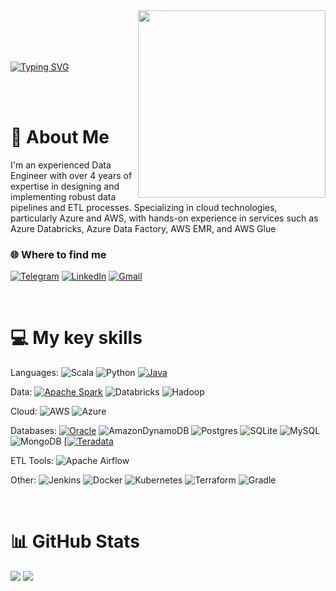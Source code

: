 
<img src="https://github.com/Anmol-Baranwal/Cool-GIFs-For-GitHub/assets/74038190/219bcc70-f5dc-466b-9a60-29653d8e8433" align="right" width="300">

<br>
<br>
<br> 
<br>

[![Typing SVG](https://readme-typing-svg.herokuapp.com?font=Montserrat&size=30&duration=4000&pause=1000&color=F7F7F7&repeat=false&width=700&lines=Hi+there!+%F0%9F%91%8B++I'm+Anatolii+Siuniaev)](https://git.io/typing-svg)

<br> 
<br> 

# 💫 About Me
I'm an experienced Data Engineer with over 4 years of expertise in designing and implementing robust data pipelines and ETL processes. Specializing in cloud technologies, particularly Azure and AWS, with hands-on experience in services such as Azure Databricks, Azure Data Factory, AWS EMR, and AWS Glue

### 🌐 Where to find me
[![Telegram](https://img.shields.io/badge/Telegram-2CA5E0?style=for-the-badge&logo=telegram&logoColor=white)](https://t.me/aa_sun) [![LinkedIn](https://img.shields.io/badge/LinkedIn-%230077B5.svg?style=for-the-badge&logo=linkedin&logoColor=white)](https://www.linkedin.com/in/aa-sun/) [![Gmail](https://img.shields.io/badge/Gmail-D14836?style=for-the-badge&logo=gmail&logoColor=white)](mailto:a.a.syunyaev@gmail.com)


<br>

# 💻 My key skills
Languages: 
![Scala](https://img.shields.io/badge/scala-%23DC322F.svg?style=for-the-badge&logo=scala&logoColor=white) ![Python](https://img.shields.io/badge/python-3670A0?style=for-the-badge&logo=python&logoColor=ffdd54) [![Java](https://img.shields.io/badge/Java-%23ED8B00.svg?logo=openjdk&logoColor=white&style=for-the-badge)](#)

Data: 
[![Apache Spark](https://img.shields.io/badge/apache_spark-%23DC322F.svg?style=for-the-badge&logo=ApacheSpark&logoColor=DF581C&color=white)](#) ![Databricks](https://img.shields.io/badge/Databricks-FF3621?style=for-the-badge&logo=Databricks&logoColor=white) ![Hadoop](https://img.shields.io/badge/Hadoop-FF3621?style=for-the-badge&logo=Hadoop&logoColor=white&color=FBF500)


Cloud: 
![AWS](https://img.shields.io/badge/AWS-%23FF9900.svg?style=for-the-badge&logo=amazon-aws&logoColor=white) ![Azure](https://img.shields.io/badge/azure-%230072C6.svg?style=for-the-badge&logo=azure-devops&logoColor=white)

Databases: [![Oracle](https://img.shields.io/badge/Oracle-F80000?logo=oracle&style=for-the-badge&logoColor=fff)](#) ![AmazonDynamoDB](https://img.shields.io/badge/Amazon%20DynamoDB-4053D6?style=for-the-badge&logo=Amazon%20DynamoDB&logoColor=white) ![Postgres](https://img.shields.io/badge/postgres-%23316192.svg?style=for-the-badge&logo=postgresql&logoColor=white) ![SQLite](https://img.shields.io/badge/sqlite-%2307405e.svg?style=for-the-badge&logo=sqlite&logoColor=white) ![MySQL](https://img.shields.io/badge/mysql-%2300f.svg?style=for-the-badge&logo=mysql&logoColor=white) ![MongoDB](https://img.shields.io/badge/MongoDB-%234ea94b.svg?style=for-the-badge&logo=mongodb&logoColor=white) [[![Teradata](https://img.shields.io/badge/Teradata-F37440?logo=teradata&logoColor=fff&style=for-the-badge)](#)
 
ETL Tools: 
![Apache Airflow](https://img.shields.io/badge/Apache%20Airflow-017CEE?style=for-the-badge&logo=Apache%20Airflow&logoColor=white) 

Other: ![Jenkins](https://img.shields.io/badge/jenkins-%232C5263.svg?style=for-the-badge&logo=jenkins&logoColor=white)  ![Docker](https://img.shields.io/badge/docker-%230db7ed.svg?style=for-the-badge&logo=docker&logoColor=white) ![Kubernetes](https://img.shields.io/badge/kubernetes-%23326ce5.svg?style=for-the-badge&logo=kubernetes&logoColor=white) ![Terraform](https://img.shields.io/badge/terraform-%235835CC.svg?style=for-the-badge&logo=terraform&logoColor=white) ![Gradle](https://img.shields.io/badge/Gradle-02303A.svg?style=for-the-badge&logo=Gradle&logoColor=white)

<br>

# 📊 GitHub Stats
![](https://github-readme-stats.vercel.app/api/top-langs/?username=glincow&theme=dark&hide_border=false&include_all_commits=true&count_private=false&layout=compact)
![](https://github-readme-streak-stats.herokuapp.com/?user=glincow&theme=dark&hide_border=false)<br/>


